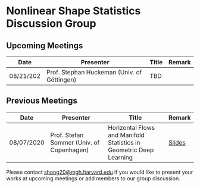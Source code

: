 # Nonlinear Shape Statistics Discussion Group

Upcoming Meetings
-----------------

| Date                   | Presenter                                   | Title                                                               | Remark |
|------------------------|---------------------------------------------|---------------------------------------------------------------------|--------|
| 08/21/202              | Prof. Stephan Huckeman (Univ. of Göttingen) | TBD                                                                 |        |


Previous Meetings
-----------------
| Date                   | Presenter                                   | Title                                                               | Remark |
|------------------------|---------------------------------------------|---------------------------------------------------------------------|--------|
| 08/07/2020             | Prof. Stefan Sommer (Univ. of Copenhagen)   | Horizontal Flows and Manifold Statistics in Geometric Deep Learning |[Slides](https://slides.com/stefansommer/horizontal-flows-manifold-stochastics-geometric-deep-learning)|




Please contact shong20@mgh.harvard.edu if you would like to present your works at upcoming meetings or add members to our group discussion. 

